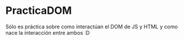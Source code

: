 # PracticaDOM
Sólo es práctica sobre como interactúan el DOM de JS y HTML y como nace la interacción entre ambos :D
